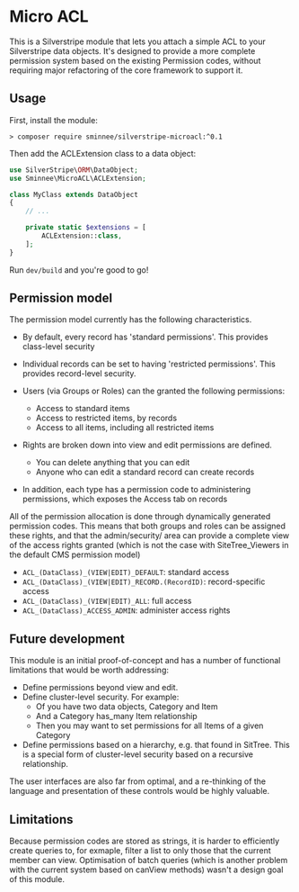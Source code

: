 # Micro ACL

This is a Silverstripe module that lets you attach a simple ACL to your Silverstripe data objects. It's designed to
provide a more complete permission system based on the existing Permission codes, without requiring major refactoring
of the core framework to support it.

## Usage

First, install the module:
```
> composer require sminnee/silverstripe-microacl:^0.1
```

Then add the ACLExtension class to a data object:

```php
use SilverStripe\ORM\DataObject;
use Sminnee\MicroACL\ACLExtension;

class MyClass extends DataObject
{
    // ...

    private static $extensions = [
        ACLExtension::class,
    ];
}
```

Run `dev/build` and you're good to go!

## Permission model

The permission model currently has the following characteristics.

 * By default, every record has 'standard permissions'. This provides class-level security

 * Individual records can be set to having 'restricted permissions'. This provides record-level security.

 * Users (via Groups or Roles) can the granted the following permissions:
   * Access to standard items
   * Access to restricted items, by records
   * Access to all items, including all restricted items

 * Rights are broken down into view and edit permissions are defined.
   * You can delete anything that you can edit
   * Anyone who can edit a standard record can create records

 * In addition, each type has a permission code to administering permissions, which exposes the Access tab on records

All of the permission allocation is done through dynamically generated permission codes. This means that both groups
and roles can be assigned these rights, and that the admin/security/ area can provide a complete view of the access
rights granted (which is not the case with SiteTree_Viewers in the default CMS permission model)

 * `ACL_(DataClass)_(VIEW|EDIT)_DEFAULT`: standard access
 * `ACL_(DataClass)_(VIEW|EDIT)_RECORD.(RecordID)`: record-specific access
 * `ACL_(DataClass)_(VIEW|EDIT)_ALL`: full access
 * `ACL_(DataClass)_ACCESS_ADMIN`: administer access rights

## Future development

This module is an initial proof-of-concept and has a number of functional limitations that would be worth addressing:

 * Define permissions beyond view and edit.
 * Define cluster-level security. For example:
   * Of you have two data objects, Category and Item
   * And a Category has_many Item relationship
   * Then you may want to set permissions for all Items of a given Category
 * Define permissions based on a hierarchy, e.g. that found in SitTree. This is a special form of cluster-level
   security based on a recursive relationship.

The user interfaces are also far from optimal, and a re-thinking of the language and presentation of these controls
would be highly valuable.

## Limitations

Because permission codes are stored as strings, it is harder to efficiently create queries to, for exmaple, filter
a list to only those that the current member can view. Optimisation of batch queries (which is another problem with
the current system based on canView methods) wasn't a design goal of this module.
